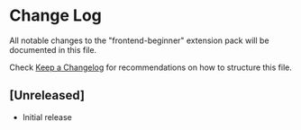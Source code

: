 # Change Log

All notable changes to the "frontend-beginner" extension pack will be documented in this file.

Check [Keep a Changelog](http://keepachangelog.com/) for recommendations on how to structure this file.

## [Unreleased]

- Initial release
